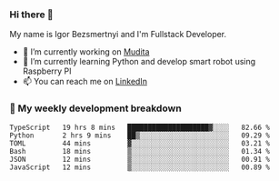 ### Hi there 👋

My name is Igor Bezsmertnyi and I'm Fullstack Developer.

- 🔭 I’m currently working on [Mudita](https://mudita.com/)
- 🌱 I’m currently learning Python and develop smart robot using Raspberry PI
- 📫 You can reach me on [LinkedIn](https://www.linkedin.com/in/igor-bezsmertnyi-529522114/)

### 🧮 My weekly development breakdown
<!--START_SECTION:waka-->

```text
TypeScript   19 hrs 8 mins   ████████████████████▓░░░░   82.66 %
Python       2 hrs 9 mins    ██▒░░░░░░░░░░░░░░░░░░░░░░   09.29 %
TOML         44 mins         ▓░░░░░░░░░░░░░░░░░░░░░░░░   03.21 %
Bash         18 mins         ▒░░░░░░░░░░░░░░░░░░░░░░░░   01.34 %
JSON         12 mins         ▒░░░░░░░░░░░░░░░░░░░░░░░░   00.91 %
JavaScript   12 mins         ▒░░░░░░░░░░░░░░░░░░░░░░░░   00.89 %
```

<!--END_SECTION:waka-->

<!--
**igorbezsmertnyi/igorbezsmertnyi** is a ✨ _special_ ✨ repository because its `README.md` (this file) appears on your GitHub profile.

Here are some ideas to get you started:

- 🔭 I’m currently working on ...
- 🌱 I’m currently learning ...
- 👯 I’m looking to collaborate on ...
- 🤔 I’m looking for help with ...
- 💬 Ask me about ...
- 📫 How to reach me: ...
- 😄 Pronouns: ...
- ⚡ Fun fact: ...
-->
